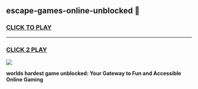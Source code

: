 
## escape-games-online-unblocked 👋
<h3>
<a href="https://premium.freeplayer.one?title=escape-games-online-unblocked&ref=14F">CLICK TO PLAY</a></h3>
<hr>

<h3>
<a href="https://premium.freeplayer.one?title=escape-games-online-unblocked&ref=14F">CLICK 2 PLAY</a>
  
</h3>

<a href="https://premium.freeplayer.one?title=escape-games-online-unblocked&ref=12F/"><img src="https://clearcache.store/games.png"></a>


**worlds hardest game unblocked: Your Gateway to Fun and Accessible Online Gaming**
